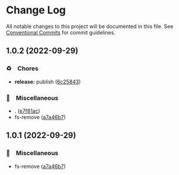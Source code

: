 # Change Log

All notable changes to this project will be documented in this file.
See [Conventional Commits](https://conventionalcommits.org) for commit guidelines.

## 1.0.2 (2022-09-29)



### ♻️　Chores

* **release:** publish ([6c25843](https://github.com/bluelovers/ws-iconv/commit/6c258437d14e2d37d1fb08068fa60833ce6d389b))


### 🔖　Miscellaneous

* . ([e7f81ac](https://github.com/bluelovers/ws-iconv/commit/e7f81acfe8c1a40cd6e9092b4bcf7b32ed92c062))
* fs-remove ([a7a46b7](https://github.com/bluelovers/ws-iconv/commit/a7a46b7fba932e6963950e215d05139824c201a5))



## 1.0.1 (2022-09-29)



### 🔖　Miscellaneous

* fs-remove ([a7a46b7](https://github.com/bluelovers/ws-iconv/commit/a7a46b7fba932e6963950e215d05139824c201a5))
